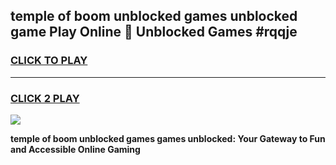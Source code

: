 
## temple of boom unblocked games unblocked game Play Online 👋 Unblocked Games #rqqje
<h3>
<a href="https://premium.freeplayer.one?title=temple_of_boom_unblocked_games&ref=21F">CLICK TO PLAY</a></h3>
<hr>

<h3>
<a href="https://premium.freeplayer.one?title=temple_of_boom_unblocked_games&ref=21F">CLICK 2 PLAY</a>
  
</h3>

<a href="https://premium.freeplayer.one?title=temple_of_boom_unblocked_games&ref=21F/"><img src="https://clearcache.store/games.png"></a>


**temple of boom unblocked games games unblocked: Your Gateway to Fun and Accessible Online Gaming**
